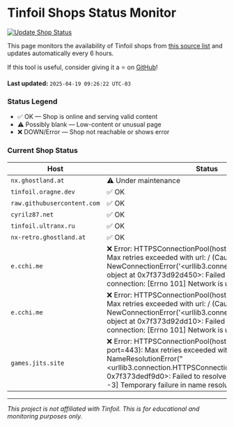 #  Tinfoil Shops Status Monitor

[![Update Shop Status](https://github.com/melogabriel/tinfoil-shops-status/actions/workflows/update.yml/badge.svg)](https://github.com/melogabriel/tinfoil-shops-status/actions/workflows/update.yml)

This page monitors the availability of Tinfoil shops from [this source list](https://melogabriel.github.io/tinfoil-shops/) and updates automatically every 6 hours.

If this tool is useful, consider giving it a ⭐ on [GitHub](https://github.com/melogabriel/tinfoil-shops-status)!

**Last updated:** `2025-04-19 09:26:22 UTC-03` 

### Status Legend
- ✅ OK — Shop is online and serving valid content
- ⚠️ Possibly blank — Low-content or unusual page
- ❌ DOWN/Error — Shop not reachable or shows error

### Current Shop Status

| Host | Status |
|------|--------|
| `nx.ghostland.at` | ⚠️ Under maintenance |
| `tinfoil.oragne.dev` | ✅ OK |
| `raw.githubusercontent.com` | ✅ OK |
| `cyrilz87.net` | ✅ OK |
| `tinfoil.ultranx.ru` | ✅ OK |
| `nx-retro.ghostland.at` | ✅ OK |
| `e.cchi.me` | ❌ Error: HTTPSConnectionPool(host='e.cchi.me', port=443): Max retries exceeded with url: / (Caused by NewConnectionError('<urllib3.connection.HTTPSConnection object at 0x7f373d92d450>: Failed to establish a new connection: [Errno 101] Network is unreachable')) |
| `e.cchi.me` | ❌ Error: HTTPSConnectionPool(host='e.cchi.me', port=443): Max retries exceeded with url: / (Caused by NewConnectionError('<urllib3.connection.HTTPSConnection object at 0x7f373d92dd10>: Failed to establish a new connection: [Errno 101] Network is unreachable')) |
| `games.jits.site` | ❌ Error: HTTPSConnectionPool(host='games.jits.site', port=443): Max retries exceeded with url: / (Caused by NameResolutionError("<urllib3.connection.HTTPSConnection object at 0x7f373dedf9d0>: Failed to resolve 'games.jits.site' ([Errno -3] Temporary failure in name resolution)")) |

---
_This project is not affiliated with Tinfoil. This is for educational and monitoring purposes only._
